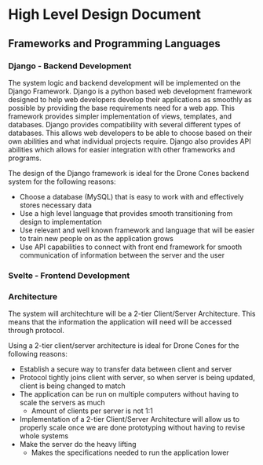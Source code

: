 # High Level Design Document

## Frameworks and Programming Languages
### Django - Backend Development

The system logic and backend development will be implemented on the Django Framework. Django is a python based web development framework designed to help web developers develop their applications as smoothly as possible by providing the base requirements need for a web app. This framework provides simpler implementation of views, templates, and databases. Django provides compatibility with several different types of databases. This allows web developers to be able to choose based on their own abilities and what individual projects require. Django also provides API abilities which allows for easier integration with other frameworks and programs.

The design of the Django framework is ideal for the Drone Cones backend system for the following reasons:
* Choose a database (MySQL) that is easy to work with and effectively stores necessary data
* Use a high level language that provides smooth transitioning from design to implementation
* Use relevant and well known framework and language that will be easier to train new people on as the application grows
* Use API capabilities to connect with front end framework for smooth communication of information between the server and the user

### Svelte - Frontend Development

### Architecture

The system will architechture will be a 2-tier Client/Server Architecture. This means that the information the application will need will be accessed through protocol. 

Using a 2-tier client/server architecture is ideal for Drone Cones for the following reasons:
* Establish a secure way to transfer data between client and server
* Protocol tightly joins client with server, so when server is being updated, client is being changed to match
* The application can be run on multiple computers without having to scale the servers as much
  * Amount of clients per server is not 1:1
* Implementation of a 2-tier Client/Server Architecture will allow us to properly scale once we are done prototyping without having to revise whole systems
* Make the server do the heavy lifting
  * Makes the specifications needed to run the application lower


